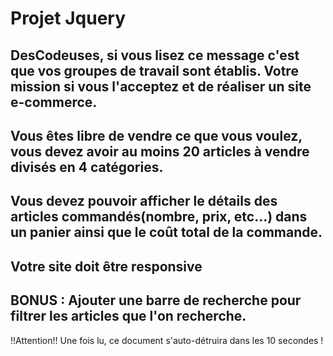# Projet Jquery

## DesCodeuses, si vous lisez ce message c'est que vos groupes de travail sont établis. Votre mission si vous l'acceptez et de réaliser un site e-commerce.

## Vous êtes libre de vendre ce que vous voulez, vous devez avoir au moins 20 articles à vendre divisés en 4 catégories.

## Vous devez pouvoir afficher le détails des articles commandés(nombre, prix, etc...) dans un panier ainsi que le coût total de la commande. 

## Votre site doit être responsive

## BONUS : Ajouter une barre de recherche pour filtrer les articles que l'on recherche.

 !!Attention!! Une fois lu, ce document s'auto-détruira dans les 10 secondes ! 

